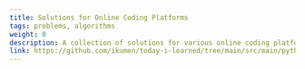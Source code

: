 ```yaml
---
title: Solutions for Online Coding Platforms
tags: problems, algorithms
weight: 0
description: A collection of solutions for various online coding platforms (e.g. leetcode, binary search)
link: https://github.com/ikumen/today-i-learned/tree/main/src/main/python/coding_problems
---
```

